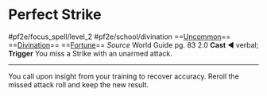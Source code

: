 # Perfect Strike
#pf2e/focus_spell/level_2 #pf2e/school/divination 
==[Uncommon](Uncommon.md)== ==[Divination](Divination.md)== ==[Fortune](Fortune.md)==
*Source* World Guide pg. 83 2.0
**Cast** ◄ verbal; **Trigger** You miss a Strike with an unarmed attack.

---
You call upon insight from your training to recover accuracy. Reroll the missed attack roll and keep the new result.
